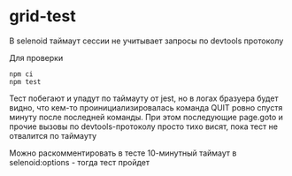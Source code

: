 # grid-test

В selenoid таймаут сессии не учитывает запросы по devtools протоколу

Для проверки

```
npm ci
npm test
```

Тест побегают и упадут по таймауту от jest, но в логах бразуера будет видно, что кем-то проинициализировалась команда QUIT ровно спустя минуту после последней команды. При этом последующие page.goto и прочие вызовы по devtools-протоколу просто тихо висят, пока тест не отвалится по таймауту

Можно раскомментировать в тесте 10-минутный таймаут в selenoid:options - тогда тест пройдет
